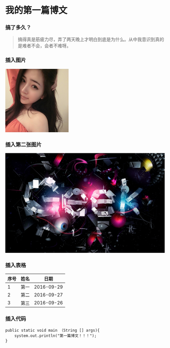 # 我的第一篇博文
### 搞了多久？
> 搞得真是筋疲力尽，弄了两天晚上才明白到底是为什么。从中我意识到真的是难者不会，会者不难呀。

### 插入图片
![@美女 | center](./jj.jpg)

### 插入第二张图片
![@Geek | center](./geek2.jpg)

### 插入表格

| 序号      |     姓名 |   日期   |
| :-------- | --------:| :------: |
| 1    |   第一 |  2016-09-29  |
| 2    |   第二 |  2016-09-27  |
| 3    |   第三 |  2016-09-26  |

### 插入代码

```
public static void main （String [] args){
	system.out.println("第一篇博文！！！");
}
```

